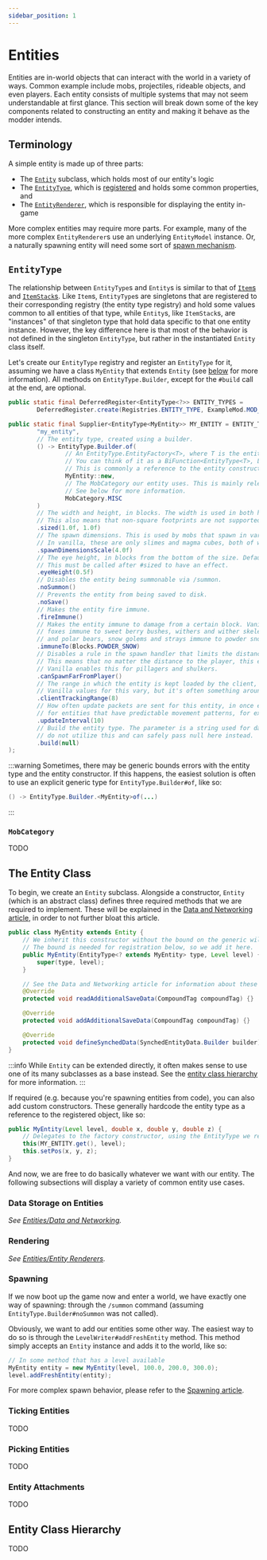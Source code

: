 ```yaml
---
sidebar_position: 1
---
```

# Entities

Entities are in-world objects that can interact with the world in a variety of ways. Common example include mobs, projectiles, rideable objects, and even players. Each entity consists of multiple systems that may not seem understandable at first glance. This section will break down some of the key components related to constructing an entity and making it behave as the modder intends.

## Terminology

A simple entity is made up of three parts:

- The [`Entity`][entity] subclass, which holds most of our entity's logic
- The [`EntityType`][type], which is [registered][registration] and holds some common properties, and
- The [`EntityRenderer`][renderer], which is responsible for displaying the entity in-game

More complex entities may require more parts. For example, many of the more complex `EntityRenderer`s use an underlying `EntityModel` instance. Or, a naturally spawning entity will need some sort of [spawn mechanism][spawning].

## `EntityType`

The relationship between `EntityType`s and `Entity`s is similar to that of [`Item`s][item] and [`ItemStack`s][itemstack]. Like `Item`s, `EntityType`s are singletons that are registered to their corresponding registry (the entity type registry) and hold some values common to all entities of that type, while `Entity`s, like `ItemStack`s, are "instances" of that singleton type that hold data specific to that one entity instance. However, the key difference here is that most of the behavior is not defined in the singleton `EntityType`, but rather in the instantiated `Entity` class itself.

Let's create our `EntityType` registry and register an `EntityType` for it, assuming we have a class `MyEntity` that extends `Entity` (see [below][entity] for more information). All methods on `EntityType.Builder`, except for the `#build` call at the end, are optional.

```java
public static final DeferredRegister<EntityType<?>> ENTITY_TYPES =
        DeferredRegister.create(Registries.ENTITY_TYPE, ExampleMod.MOD_ID);

public static final Supplier<EntityType<MyEntity>> MY_ENTITY = ENTITY_TYPES.register(
        "my_entity",
        // The entity type, created using a builder.
        () -> EntityType.Builder.of(
                // An EntityType.EntityFactory<T>, where T is the entity class used - MyEntity in this case.
                // You can think of it as a BiFunction<EntityType<T>, Level, T>.
                // This is commonly a reference to the entity constructor.
                MyEntity::new,
                // The MobCategory our entity uses. This is mainly relevant for spawning.
                // See below for more information.
                MobCategory.MISC
        )
        // The width and height, in blocks. The width is used in both horizontal directions.
        // This also means that non-square footprints are not supported. Default is 0.6f and 1.8f.
        .sized(1.0f, 1.0f)
        // The spawn dimensions. This is used by mobs that spawn in varying sizes.
        // In vanilla, these are only slimes and magma cubes, both of which use 4.0f.
        .spawnDimensionsScale(4.0f)
        // The eye height, in blocks from the bottom of the size. Defaults to height * 0.85.
        // This must be called after #sized to have an effect.
        .eyeHeight(0.5f)
        // Disables the entity being summonable via /summon.
        .noSummon()
        // Prevents the entity from being saved to disk.
        .noSave()
        // Makes the entity fire immune.
        .fireImmune()
        // Makes the entity immune to damage from a certain block. Vanilla uses this to make
        // foxes immune to sweet berry bushes, withers and wither skeletons immune to wither roses,
        // and polar bears, snow golems and strays immune to powder snow.
        .immuneTo(Blocks.POWDER_SNOW)
        // Disables a rule in the spawn handler that limits the distance at which entities can spawn.
        // This means that no matter the distance to the player, this entity can spawn.
        // Vanilla enables this for pillagers and shulkers.
        .canSpawnFarFromPlayer()
        // The range in which the entity is kept loaded by the client, in chunks.
        // Vanilla values for this vary, but it's often something around 8 or 10. Defaults to 5.
        .clientTrackingRange(8)
        // How often update packets are sent for this entity, in once every x ticks. This is set to higher values
        // for entities that have predictable movement patterns, for example projectiles. Defaults to 3.
        .updateInterval(10)
        // Build the entity type. The parameter is a string used for datafixing; mods generally
        // do not utilize this and can safely pass null here instead.
        .build(null)
);
```

:::warning
Sometimes, there may be generic bounds errors with the entity type and the entity constructor. If this happens, the easiest solution is often to use an explicit generic type for `EntityType.Builder#of`, like so:

```java
() -> EntityType.Builder.<MyEntity>of(...)
```
:::

### `MobCategory`

TODO

## The Entity Class

To begin, we create an `Entity` subclass. Alongside a constructor, `Entity` (which is an abstract class) defines three required methods that we are required to implement. These will be explained in the [Data and Networking article][data], in order to not further bloat this article.

```java
public class MyEntity extends Entity {
    // We inherit this constructor without the bound on the generic wildcard.
    // The bound is needed for registration below, so we add it here.
    public MyEntity(EntityType<? extends MyEntity> type, Level level) {
        super(type, level);
    }

    // See the Data and Networking article for information about these methods.
    @Override
    protected void readAdditionalSaveData(CompoundTag compoundTag) {}

    @Override
    protected void addAdditionalSaveData(CompoundTag compoundTag) {}

    @Override
    protected void defineSynchedData(SynchedEntityData.Builder builder) {}
}
```

:::info
While `Entity` can be extended directly, it often makes sense to use one of its many subclasses as a base instead. See the [entity class hierarchy][hierarchy] for more information.
:::

If required (e.g. because you're spawning entities from code), you can also add custom constructors. These generally hardcode the entity type as a reference to the registered object, like so:

```java
public MyEntity(Level level, double x, double y, double z) {
    // Delegates to the factory constructor, using the EntityType we registered before.
    this(MY_ENTITY.get(), level);
    this.setPos(x, y, z);
}
```

And now, we are free to do basically whatever we want with our entity. The following subsections will display a variety of common entity use cases.

### Data Storage on Entities

_See [Entities/Data and Networking][data]._

### Rendering

_See [Entities/Entity Renderers][renderer]._

### Spawning

If we now boot up the game now and enter a world, we have exactly one way of spawning: through the `/summon` command (assuming `EntityType.Builder#noSummon` was not called).

Obviously, we want to add our entities some other way. The easiest way to do so is through the `LevelWriter#addFreshEntity` method. This method simply accepts an `Entity` instance and adds it to the world, like so:

```java
// In some method that has a level available
MyEntity entity = new MyEntity(level, 100.0, 200.0, 300.0);
level.addFreshEntity(entity);
```

For more complex spawn behavior, please refer to the [Spawning article][spawning].

### Ticking Entities

TODO

### Picking Entities

TODO

### Entity Attachments

TODO

## Entity Class Hierarchy

TODO

[data]: data.md
[entity]: #the-entity-class
[hierarchy]: #entity-class-hierarchy
[item]: ../items/index.md
[itemstack]: ../items/index.md#itemstacks
[registration]: ../concepts/registries.md#methods-for-registering
[renderer]: renderer.md
[spawning]: spawning.md
[type]: #entitytype
